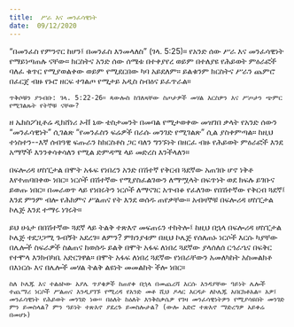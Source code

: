 ```yaml
---
title:  ሥራ እና መንፈሳዊነት
date:  09/12/2020
---
```


“በመንፈስ የምንኖር ከሆን፤ በመንፈስ እንመላለስ” (ገላ. 5:25)። የአንድ ሰው ሥራ እና መንፈሳዊነት የማይነጣጠሉ ናቸው። ክርስትና አንድ ሰው ሰሜቱ በተቀያየረ ወይም በተለያዩ የሕይወት ምዕራፎች ባለፈ ቁጥር የሚያወልቀው ወይም የሚደርበው ካባ አይደለም። ይልቁንም ክርስትና ሥራን ጨምሮ በፈርጀ ብዙ የኑሮ ዘርፍ ተገልጦ የሚታይ አዲስ ስብዕና ይፈጥራል።

`ጥቅሶቹን ያንብቡ: ገላ. 5:22-26። ጳውሎስ ከገለጻቸው ስጦታዎች መሃል እርስዎን እና ሥጦታን ጭምር የሚገልጹት የትኞቹ ናቸው?`

ዘ ኤክስፖዚቶሬ ዲክሸነሪ ኦቭ ኒው ቴስታመንት በመባል የሚታወቀው መዝገበ ቃላት የአንድ ሰውን “መንፈሳዊነት” ሲገልጽ “የመንፈስን ፍሬዎች በራሱ መንገድ  የሚገልጽ” ሲል ያስቀምጣል። ከዚህ ተነስተን--እኛ ሰብዓዊ ፍጡራን ከክርስቶስ ጋር ባለን ግንኙነት በዘርፈ ብዙ የሕይወት ምዕራፎች እንደ አማኞች እንንቀሳቀሳለን የሚል ድምዳሜ ላይ መድረስ እንችላለን።

በፍሎሪዳ ሆስፒታል በሞት አፋፍ የነበረን አንድ በሽተኛ የቅርብ ጓደኛው አጠገቡ ሆኖ ነቅቶ እየተጠባበቀው ነበር። ነርሶች በሽተኛው የሚያስፈልገውን ለማሟላት በፍጥነት ወደ ክፍሉ ይገቡና ይወጡ ነበር። በመራወጥ ላይ የነበሩትን ነርሶች ለማናገር አጥብቆ የፈለገው የበሽተኛው የቅርብ ጓደኛ፤ እንደ ምንም ብሎ የሕክምና ሥልጠና የት እንደ ወሰዱ ጠየቃቸው። አብዛኞቹ በፍሎሪዳ ሆስፒታል ኮሌጅ እንደ ተማሩ ነገሩት።

ይህ ሁኔታ በበሽተኛው ጓደኛ ላይ ትልቅ ተጽእኖ መፍጠሩን ተከትሎ፤ ከዚህ በኋላ በፍሎሪዳ ሆስፒታል ኮሌጅ ተደጋጋሚ ጉብኝት አደረገ። ለምን? ምክንያቱም በዚህ ኮሌጅ የሰለጠኑ ነርሶች እርሱ ካያቸው በሌሎች ስፍራዎች ስልጠና ከወሰዱ ይልቅ በሞት አፋፍ ለነበረ ጓደኛው ያላሰለሰ ርኅራኄና በፍቅር የተሞላ እንክብካቤ አድርገዋል። በሞት አፋፍ ለነበረ ጓደኛው የነበራቸውን አመለካከት አስመልክቶ በእነርሱ እና በሌሎች መሃል ትልቅ ልዩነት መመልከት ችሎ ነበር።

`ስለ ኮሌጁ እና ተልዕኮው አያሌ ጥያቄዎች ከጠየቀ በኋላ በመጨረሻ እርሱ እንዳያቸው ዓይነት ሌሎች ተጨማሪ ነርሶች ሥልጠና እንዲያገኙ የሚረዳ የአንድ መቶ ሺህ ዶላር እርዳታ ለኮሌጁ አበርክቶአል። አዎ፤ መንፈሳዊነት የሕይወት መንገድ ነው። በዕለት ከዕለት እንቅስቃሴዎ የገዛ መንፈሳዊነትዎን የሚያሳዩበት መንገድ ምን ይመስላል? ምን ዓይነት ተጽእኖ ያደረጉ ይመስሎታል? (ውሎ አድሮ ተጽእኖ ማድረግዎ አይቀሬ በመሆኑ)`